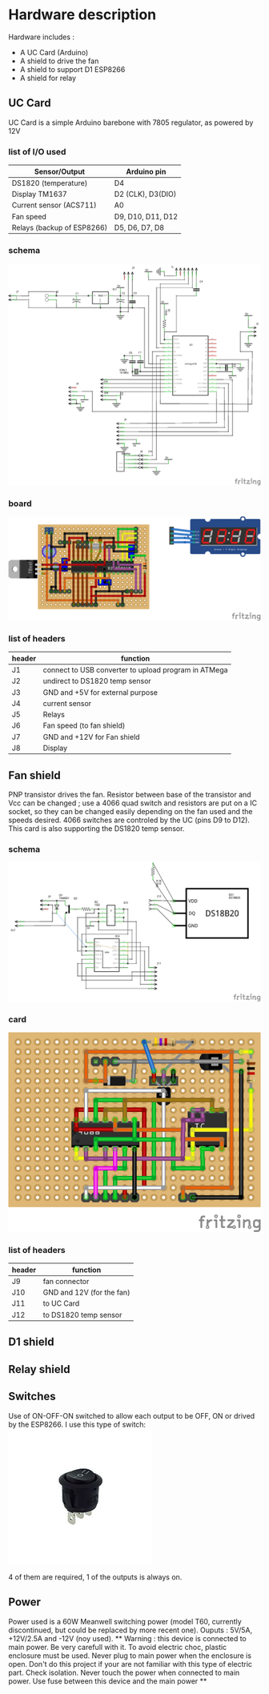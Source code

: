 # Hardware description
Hardware includes :
- A UC Card (Arduino)
- A shield to drive the fan
- A shield to support D1 ESP8266
- A shield for relay
 
## UC Card
UC Card is a simple Arduino barebone with 7805 regulator, as powered by 12V
### list of I/O used
| Sensor/Output | Arduino pin |
| --- | --- |
| DS1820 (temperature) | D4 |
| Display TM1637 | D2 (CLK), D3(DIO) |
| Current sensor (ACS711) | A0 |
| Fan speed | D9, D10, D11, D12 |
| Relays (backup of ESP8266) | D5, D6, D7, D8 |

### schema
![UC Card schema](./img/Power-UC-Only_schema.png  "UC Card schema")
### board
![UC Board](./img/Power-UC-Only-BB.png)
### list of headers
| header | function |
| --- | --- |
| J1 | connect to USB converter to upload program in ATMega |
| J2 | undirect to DS1820  temp sensor |
| J3 | GND and +5V for external purpose |
| J4 | current sensor |
| J5 | Relays |
| J6 | Fan speed (to fan shield) |
| J7 | GND and +12V for Fan shield |
| J8 | Display |

## Fan shield
PNP transistor drives the fan. Resistor between base of the transistor and Vcc can be changed ; use a 4066 quad switch and resistors are put on a IC socket, so they can be changed easily depending on the fan used and the speeds desired. 4066 switches are controled by the UC (pins D9 to D12).
This card is also supporting the DS1820 temp sensor.
### schema
![Fan shield schema](./img/Power-Fan-Shield_schema.png) 
### card
![Fan shield](./img/Power-Fan-Shield_bb.png) 
### list of headers
| header | function |
| --- | --- |
| J9 | fan connector |
| J10 | GND and 12V (for the fan) |
| J11 |  to UC Card |
| J12 |  to DS1820 temp sensor |

## D1 shield
## Relay shield

## Switches
Use of ON-OFF-ON switched to allow each output to be OFF, ON or drived by the ESP8266. I use this type of switch:
![switch](./img/switch.jpg) 

4 of them are required, 1 of the outputs is always on.
## Power
Power used is a 60W Meanwell switching power (model T60, currently discontinued, but could be replaced by more recent one). Ouputs : 5V/5A, +12V/2.5A and -12V (noy used).
** Warning : this device is connected to main power. Be very carefull with it. To avoid electric choc, plastic enclosure must be used. Never plug to main power when the enclosure is open. Don't do this project if your are not familiar with this type of electric part. Check isolation. Never touch the power when connected to main power. Use fuse between this device and the main power **